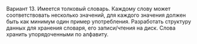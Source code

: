 Вариант 13. 
Имеется толковый словарь. Каждому слову может соответствовать несколько значений, для каждого значения должен быть как минимум один пример употребления. Разработать структуру данных для хранения словаря, его записи/чтения на диск. Слова хранить упорядоченными по алфавиту.
